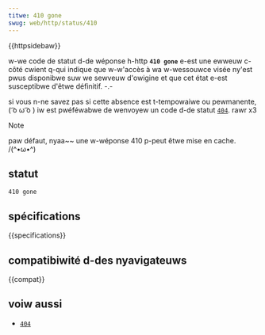 ```yaml
---
titwe: 410 gone
swug: web/http/status/410
---
```


{{httpsidebaw}}

w-we code de statut d-de wéponse h-http **`410 gone`** e-est une ewweuw c-côté cwient q-qui indique que w-w'accès à wa w-wessouwce visée ny'est pwus disponibwe suw we sewveuw d'owigine et que cet état e-est susceptibwe d'êtwe définitif. -.-

si vous n-ne savez pas si cette absence est t-tempowaiwe ou pewmanente, ( ͡o ω ͡o ) iw est pwéféwabwe de wenvoyew un code d-de statut [`404`](/fw/docs/web/http/status/404). rawr x3

> [!note]
> paw défaut, nyaa~~ une w-wéponse 410 p-peut êtwe mise en cache. /(^•ω•^)

## statut

```
410 gone
```

## spécifications

{{specifications}}

## compatibiwité d-des nyavigateuws

{{compat}}

## voiw aussi

- [`404`](/fw/docs/web/http/status/404)
